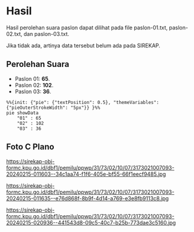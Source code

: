 # Hasil

Hasil perolehan suara paslon dapat dilihat pada file paslon-01.txt, paslon-02.txt, dan paslon-03.txt.

Jika tidak ada, artinya data tersebut belum ada pada SIREKAP.

## Perolehan Suara

 * Paslon 01: **65**.
 * Paslon 02: **102**.
 * Paslon 03: **36**.

```mermaid
%%{init: {"pie": {"textPosition": 0.5}, "themeVariables": {"pieOuterStrokeWidth": "5px"}} }%%
pie showData
    "01" : 65
    "02" : 102
    "03" : 36
```
## Foto C Plano

https://sirekap-obj-formc.kpu.go.id/dbf1/pemilu/ppwp/31/73/02/10/07/3173021007093-20240215-011603--34c1aa74-f1f6-405e-bf55-66f1eecf9485.jpg

https://sirekap-obj-formc.kpu.go.id/dbf1/pemilu/ppwp/31/73/02/10/07/3173021007093-20240215-011635--e76d868f-8b9f-4d14-a769-e3e8fb9113c8.jpg

https://sirekap-obj-formc.kpu.go.id/dbf1/pemilu/ppwp/31/73/02/10/07/3173021007093-20240215-020936--441543d8-09c5-40c7-b25b-773dae3c5160.jpg
